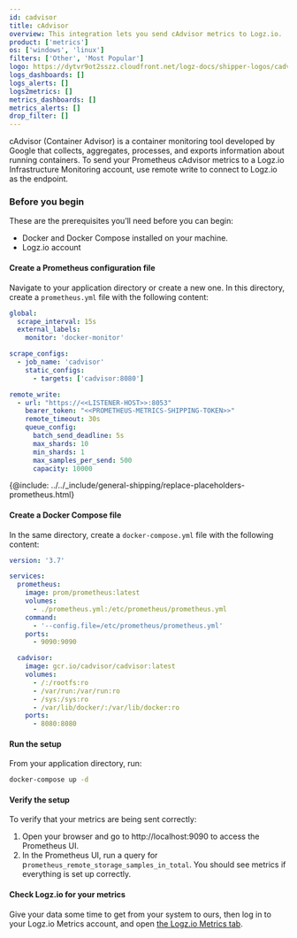 ```yaml
---
id: cadvisor
title: cAdvisor
overview: This integration lets you send cAdvisor metrics to Logz.io.
product: ['metrics']
os: ['windows', 'linux']
filters: ['Other', 'Most Popular']
logo: https://dytvr9ot2sszz.cloudfront.net/logz-docs/shipper-logos/cadvisor.png
logs_dashboards: []
logs_alerts: []
logs2metrics: []
metrics_dashboards: []
metrics_alerts: []
drop_filter: []
---
```



cAdvisor (Container Advisor) is a container monitoring tool developed by Google that collects, aggregates, processes, and exports information about running containers. To send your Prometheus cAdvisor metrics to a Logz.io Infrastructure Monitoring account, use remote write to connect to Logz.io as the endpoint.

### Before you begin
These are the prerequisites you’ll need before you can begin:

* Docker and Docker Compose installed on your machine.
* Logz.io account 


#### Create a Prometheus configuration file

Navigate to your application directory or create a new one. In this directory, create a `prometheus.yml` file with the following content:

```yaml
global:
  scrape_interval: 15s
  external_labels:
    monitor: 'docker-monitor'

scrape_configs:
  - job_name: 'cadvisor'
    static_configs:
      - targets: ['cadvisor:8080']

remote_write:
  - url: "https://<<LISTENER-HOST>>:8053"
    bearer_token: "<<PROMETHEUS-METRICS-SHIPPING-TOKEN>>"
    remote_timeout: 30s
    queue_config:
      batch_send_deadline: 5s
      max_shards: 10
      min_shards: 1
      max_samples_per_send: 500
      capacity: 10000
```

{@include: ../../_include/general-shipping/replace-placeholders-prometheus.html}

#### Create a Docker Compose file

In the same directory, create a `docker-compose.yml` file with the following content:

```yaml
version: '3.7'

services:
  prometheus:
    image: prom/prometheus:latest
    volumes:
      - ./prometheus.yml:/etc/prometheus/prometheus.yml
    command:
      - '--config.file=/etc/prometheus/prometheus.yml'
    ports:
      - 9090:9090

  cadvisor:
    image: gcr.io/cadvisor/cadvisor:latest
    volumes:
      - /:/rootfs:ro
      - /var/run:/var/run:ro
      - /sys:/sys:ro
      - /var/lib/docker/:/var/lib/docker:ro
    ports:
      - 8080:8080
```

#### Run the setup

From your application directory, run:

```bash
docker-compose up -d
```

#### Verify the setup

To verify that your metrics are being sent correctly:

1. Open your browser and go to http://localhost:9090 to access the Prometheus UI.
2. In the Prometheus UI, run a query for p`rometheus_remote_storage_samples_in_total`. You should see metrics if everything is set up correctly.


#### Check Logz.io for your metrics

Give your data some time to get from your system to ours, then log in to your Logz.io Metrics account, and open [the Logz.io Metrics tab](https://app.logz.io/#/dashboard/metrics/).





